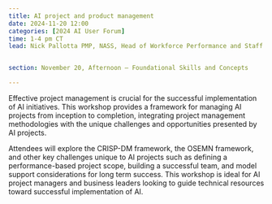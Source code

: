 ```yaml
---
title: AI project and product management
date: 2024-11-20 12:00
categories: [2024 AI User Forum] 
time: 1-4 pm CT
lead: Nick Pallotta PMP, NASS, Head of Workforce Performance and Staff Development


section: November 20, Afternoon — Foundational Skills and Concepts

---
```


Effective project management is crucial for the successful implementation of AI initiatives. This workshop provides a framework for managing AI projects from inception to completion, integrating project management methodologies with the unique challenges and opportunities presented by AI projects. <!--excerpt--> 

Attendees will explore the CRISP-DM framework, the OSEMN framework, and other key challenges unique to AI projects such as defining a performance-based project scope, building a successful team, and model support considerations for long term success. This workshop is ideal for AI project managers and business leaders looking to guide technical resources toward successful implementation of AI.
